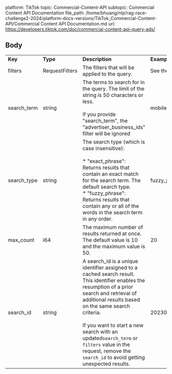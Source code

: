 platform: TikTok
topic: Commercial-Content-API
subtopic: Commercial Content API Documentation
file_path: /home/bhuang/nlp/rag-race-challenge2-2024/platform-docs-versions/TikTok_Commercial-Content-API/Commercial Content API Documentation.md
url: https://developers.tiktok.com/doc/commercial-content-api-query-ads/


## Body

|     |     |     |     |     |
| --- | --- | --- | --- | --- |
| **Key** | **Type** | **Description** | **Example** | **Required** |
| filters | RequestFilters | The filters that will be applied to the query. | See the "Request example" section below | true |
| search\_term | string | The terms to search for in the query. The limit of the string is 50 characters or less.<br><br>If you provide "search\_term", the "advertiser\_business\_ids" filter will be ignored | mobile games | false |
| search\_type | string | The search type (which is case insensitive):<br><br>* "exact\_phrase": Returns results that contain an exact match for the search term. The default search type.<br>* "fuzzy\_phrase": Returns results that contain any or all of the words in the search term in any order. | fuzzy\_phrase | false |
| max\_count | i64 | The maximum number of results returned at once. The default value is 10 and the maximum value is 50. | 20  | false |
| search\_id | string | A search\_id is a unique identifier assigned to a cached search result. This identifier enables the resumption of a prior search and retrieval of additional results based on the same search criteria.<br><br>If you want to start a new search with an updated`search_term` or `filters` value in the request, remove the `search_id` to avoid getting unexpected results. | 20230501124205358FF99E4D6D1294A2A7 | false |